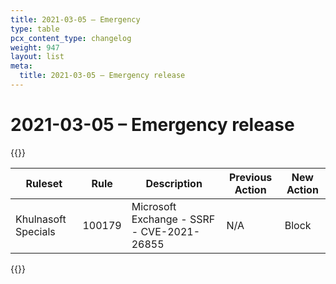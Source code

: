 ```yaml
---
title: 2021-03-05 – Emergency
type: table
pcx_content_type: changelog
weight: 947
layout: list
meta:
  title: 2021-03-05 – Emergency release
---
```


# 2021-03-05 – Emergency release

{{<table-wrap>}}
<table style="width: 100%">
  <thead>
    <tr>
      <th>Ruleset</th>
      <th>Rule</th>
      <th>Description</th>
      <th>Previous Action</th>
      <th>New Action</th>
    </tr>
  </thead>
  <tbody>
    <tr>
      <td>Khulnasoft Specials</td>
      <td>100179</td>
      <td>Microsoft Exchange - SSRF - CVE-2021-26855</td>
      <td>N/A</td>
      <td>Block</td>
    </tr>
  </tbody>
</table>
{{</table-wrap>}}
